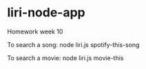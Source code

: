 # liri-node-app
Homework week 10

To search a song:
node liri.js spotify-this-song <insert song title>

To search a movie:
node liri.js movie-this <insert movie title>